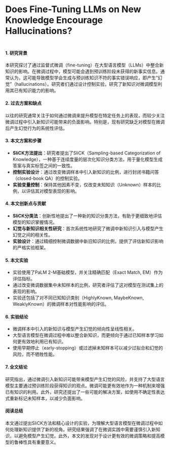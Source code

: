 # Does Fine-Tuning LLMs on New Knowledge Encourage Hallucinations?

<figure><img src="../../.gitbook/assets/image (2) (2).png" alt=""><figcaption></figcaption></figure>

###

#### 1. 研究背景

本研究探讨了通过监督式微调（fine-tuning）在大型语言模型（LLMs）中整合新知识的影响。在微调过程中，模型可能会遇到预训练阶段未获得的新事实信息。通常认为，这可能导致模型学会生成与预训练知识不符的事实错误响应，即产生“幻觉”（hallucinations）。研究者们通过设计控制实验，研究了新知识对微调模型利用其已有知识能力的影响。

#### 2. 过去方案和缺点

以往的研究通常关注于如何通过微调来提升模型在特定任务上的表现，而较少关注微调过程中引入新知识可能带来的负面影响。特别是，现有研究缺乏对模型在微调后产生幻觉行为的系统性评估。

#### 3. 本文方案和步骤

* **SliCK方法提出**：研究者提出了SliCK（Sampling-based Categorization of Knowledge），一种基于连续度量的层次化知识分类方法，用于量化模型生成答案与真实标签之间的一致性。
* **控制实验设计**：通过改变微调样本中引入新知识的比例，进行封闭书籍问答（closed-book QA）的控制实验。
* **实验变量控制**：保持其他因素不变，仅改变未知知识（Unknown）样本的比例，以评估其对模型表现的影响。

#### 4. 本文创新点与贡献

* **SliCK分类法**：创新性地提出了一种新的知识分类方法，有助于更细致地评估模型的知识掌握情况。
* **幻觉与新知识相关性研究**：首次系统性地研究了微调中新知识引入与模型产生幻觉之间的相关性。
* **实验设计**：通过精细控制微调数据中新旧知识的比例，提供了评估新知识影响的严格实验框架。

#### 5. 本文实验

* 实验使用了PaLM 2-M基础模型，并关注精确匹配（Exact Match, EM）作为评估指标。
* 通过改变微调数据集中未知样本的比例，研究者评估了这对模型在测试集上的表现的影响。
* 实验还包括了对不同已知知识类别（HighlyKnown, MaybeKnown, WeaklyKnown）的微调样本对性能影响的评估。

#### 6. 实验结论

* 微调样本中引入的新知识与模型产生幻觉的倾向性呈线性相关。
* 大型语言模型在微调过程中难以整合新知识，而更倾向于通过已知样本学习如何更有效地利用已有知识。
* 使用早期停止（early-stopping）或过滤掉未知样本可以减少过拟合和幻觉的风险，而不牺牲性能。

#### 7. 全文结论

研究指出，通过微调引入新知识可能带来模型产生幻觉的风险，并支持了大型语言模型主要通过预训练阶段获得知识的观点。微调可能更有效地作为一种机制来增强已有知识的利用。此外，研究还提出了一些可能的解决方案，如使用不确定性表达式重新标记未知样本，以减少负面影响。

#### 阅读总结

本文通过提出SliCK方法和精心设计的实验，为理解大型语言模型在微调过程中如何处理新知识提供了新的视角。研究结果强调了在微调实践中需要谨慎引入新知识，以避免模型产生幻觉。此外，本文的发现对于设计更有效的微调策略和提高模型的鲁棒性具有重要意义。
